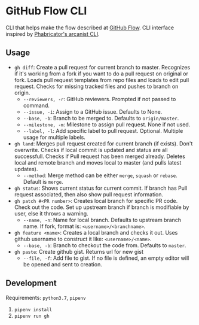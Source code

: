 # GitHub Flow CLI

CLI that helps make the flow described at [GitHub Flow](https://guides.github.com/introduction/flow/). CLI interface inspired by [Phabricator's arcanist CLI](https://github.com/phacility/arcanist).

## Usage

- `gh diff`: Create a pull request for current branch to master. Recognizes if it's working from a fork if you want to do a pull request on original or fork. Loads pull request templates from repo files and loads to edit pull request. Checks for missing tracked files and pushes to branch on origin.
    - `--reviewers, -r`: GitHub reviewers. Prompted if not passed to command.
    - `--issue, -i`: Assign to a GitHub issue. Defaults to None.
    - `--base, -b`: Branch to be merged to. Defaults to `origin/master`.
    - `--milestone, -m`: Milestone to assign pull request. None if not used.
    - `--label, -l`: Add specific label to pull request. Optional. Multiple usage for multiple labels.
- `gh land`: Merges pull request created for current branch (if exists). Don't overwrite. Checks if local commit is updated and status are all successfull. Checks if Pull request has been merged already. Deletes local and remote branch and moves local to master (and pulls latest updates).
    - `--method`: Merge method can be either `merge`, `squash` or `rebase`. Default is `merge`.
- `gh status`: Shows current status for current commit. If branch has Pull request associated, then also show pull request information.
- `gh patch #<PR number>`: Creates local branch for specific PR code. Check out the code. Set up upstream branch if branch is modifiable by user, else it throws a warning.
    - `--name, -n`: Name for local branch. Defaults to upstream branch name. If fork, format is: `<username>/<branchname>`.
- `gh feature <name>`: Creates a local branch and checks it out. Uses github username to construct it like: `<username>/<name>`.
    - `--base, -b`: Branch to checkout the code from. Defaults to `master`.
- `gh paste`: Create github gist. Returns url for new gist
    - `--file, -f`: Add file to gist. If no file is defined, an empty editor will be opened and sent to creation.

## Development

Requirements: `python3.7`, `pipenv`

1. `pipenv install`
2. `pipenv run gh`

